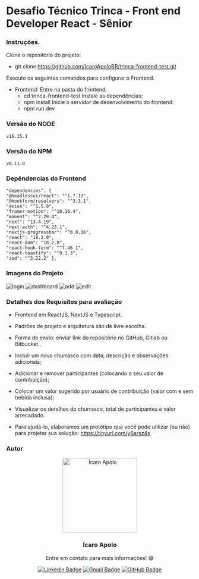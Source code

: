 # Desafio Técnico Trinca - Front end Developer React - Sênior

### Instruções.

Clone o repositório do projeto:
-  git clone https://github.com/IcaroApoloBR/trinca-frontend-test.git

Execute os seguintes comandos para configurar o Frontend.
-  Frontend:
    Entre na pasta do frontend:
      -  cd trinca-frontend-test
    Instale as dependências:
      -  npm install
    Inicie o servidor de desenvolvimento do frontend:
      - npm run dev

### Versão do NODE   
    v16.15.1
### Versão do NPM   
    v8.11.0
    
### Depêndencias do Frontend
    "dependencies": {
    "@headlessui/react": "^1.7.17",
    "@hookform/resolvers": "^3.3.1",
    "axios": "^1.5.0",
    "framer-motion": "^10.16.4",
    "moment": "^2.29.4",
    "next": "13.4.19",
    "next-auth": "^4.23.1",
    "nextjs-progressbar": "^0.0.16",
    "react": "18.2.0",
    "react-dom": "18.2.0",
    "react-hook-form": "^7.46.1",
    "react-toastify": "^9.1.3",
    "zod": "^3.22.2" },

### Imagens do Projeto
![login](https://github.com/IcaroApoloBR/trinca-frontend-test/github/login.jpeg)
![dashboard](https://github.com/IcaroApoloBR/trinca-frontend-test/github/dashboard.jpeg)
![add](https://github.com/IcaroApoloBR/trinca-frontend-test/github/add.jpeg)
![edit](https://github.com/IcaroApoloBR/trinca-frontend-test/github/edit.jpeg)

### Detalhes dos Requisitos para avaliação
- Frontend em ReactJS, NextJS e Typescript.
- Padrões de projeto e arquitetura são de livre escolha.
- Forma de envio: enviar link do repositório no GitHub, Gitlab ou Bitbucket..

- Incluir um novo churrasco com data, descrição e observações adicionais;
- Adicionar e remover participantes (colocando o seu valor de contribuição); 
- Colocar um valor sugerido por usuário de contribuição (valor com e sem bebida inclusa);
- Visualizar os detalhes do churrasco, total de participantes e valor arrecadado.
- Para ajudá-lo, elaboramos um protótipo que você pode utilizar (ou não) para projetar sua solução: https://tinyurl.com/y6arsz4s

### Autor

<p align="center">
  <img width="200px" alt="Ícaro Apolo" title="Ícaro Apolo" src="https://github.com/IcaroApoloBR.png" />

  <h3 align="center">Ícaro Apolo</h3>

  <p align="center">
    Entre em contato para mais informações! 😅
  </p>
</p>

<div align="center">

[![Linkedin Badge](https://img.shields.io/badge/-LinkedIn-1f6feb?style=flat-square&logo=Linkedin&logoColor=white&link=https://www.linkedin.com/in/icaroapolo/)](https://www.linkedin.com/in/icaroapolo/)
[![Gmail Badge](https://img.shields.io/badge/-apoloraci@gmail.com-1f6feb?style=flat-square&logo=Gmail&logoColor=white&link=mailto:apoloraci@gmail.com)](mailto:apoloraci@gmail.com)
[![GitHub Badge](https://img.shields.io/badge/-GitHub-1f6feb?style=flat-square&logo=GitHub&logoColor=white&link=https://github.com/IcaroApoloBR)](https://github.com/IcaroApoloBR)

</div>
